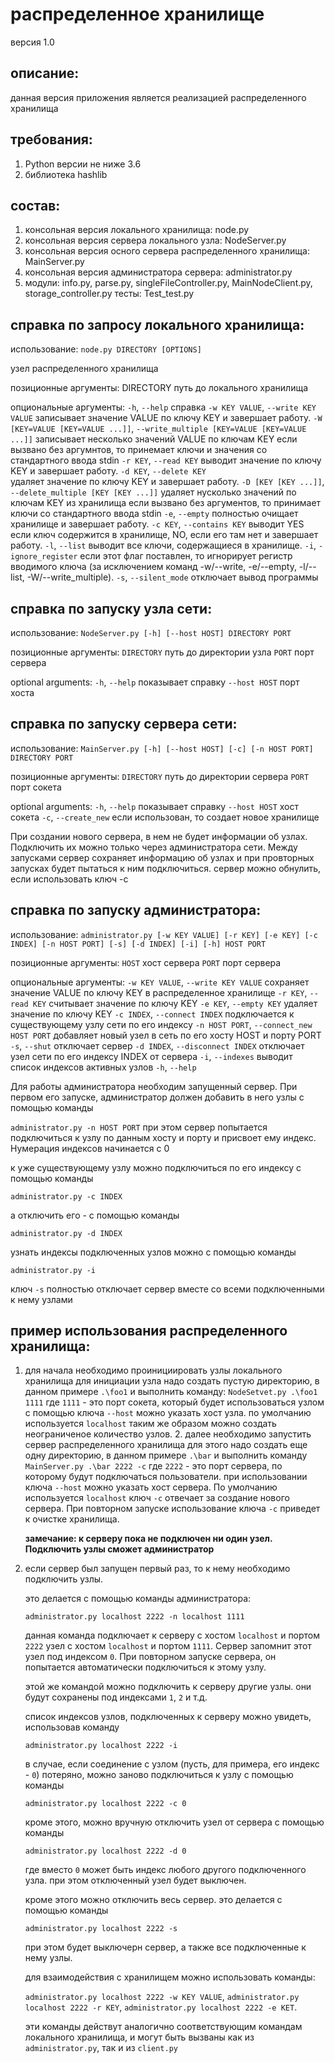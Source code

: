 # распределенное хранилище

версия 1.0

## описание:
данная версия приложения является реализацией распределенного хранилища

## требования:
1. Python версии не ниже 3.6
2. библиотека hashlib

## состав:
1. консольная версия локального хранилища: node.py
2. консольная версия сервера локального узла: NodeServer.py
3. консольная версия осного сервера распределенного хранилища: MainServer.py
4. консольная версия администратора сервера: administrator.py
5. модули: info.py, parse.py, singleFileController.py, MainNodeClient.py, storage_controller.py
тесты: Test_test.py

## справка по запросу локального хранилища:
использование: `node.py DIRECTORY [OPTIONS]`

узел распределенного хранилища

позиционные аргументы:
  DIRECTORY             путь до локального хранилища

опциональные аргументы:
  `-h`, `--help`            справка
  `-w KEY VALUE`, `--write KEY VALUE`
                        записывает значение VALUE по ключу KEY
                        и завершает работу.
  `-W [KEY=VALUE [KEY=VALUE ...]]`, `--write_multiple [KEY=VALUE [KEY=VALUE ...]]`
                        записывает несколько значений VALUE по ключам KEY
                        если вызвано без аргумнтов, то принемает ключи и значения
                        со стандартного ввода stdin
  `-r KEY`, `--read KEY`    выводит значение по ключу KEY и завершает работу.
  `-d KEY`, `--delete KEY`  
                        удаляет значение по ключу KEY и завершает работу.
  `-D [KEY [KEY ...]]`, `--delete_multiple [KEY [KEY ...]]`
                        удаляет нусколько значений по ключам KEY из хранилища
                        если вызвано без аргументов, то принимает ключи
                        со стандартного ввода stdin
  `-e`, `--empty`           полностью очищает хранилище и завершает работу.
  `-c KEY`, `--contains KEY`
                        выводит YES если ключ содержится в хранилище, 
			NO, если его там нет и завершает работу.
  `-l`, `--list`            выводит все ключи, содержащиеся в хранилище.
  `-i`, `-ignore_register`  если этот флаг поставлен, то игнорирует регистр
			вводимого ключа (за исключением команд -w/--write, -e/--empty,
			-l/--list, -W/--write_multiple).
  `-s`, `--silent_mode`     отключает вывод программы

## справка по запуску узла сети:

использование: `NodeServer.py [-h] [--host HOST] DIRECTORY PORT`

позиционные аргументы:
  `DIRECTORY`    путь до директории узла
  `PORT`         порт сервера

optional arguments:
  `-h`, `--help`   показывает справку
  `--host HOST`  порт хоста

## справка по запуску сервера сети:
использование: `MainServer.py [-h] [--host HOST] [-c] [-n HOST PORT] DIRECTORY PORT`

позиционные аргументы:
  `DIRECTORY`             путь до директории сервера
  `PORT`                  порт сокета

optional arguments:
  `-h`, `--help`            показывает справку
  `--host HOST`           хост сокета
  `-c`, `--create_new`	если использован, то создает новое хранилище

При создании нового сервера, в нем не будет информации об узлах. 
Подключить их можно только через администратора сети.
Между запусками сервер сохраняет информацию об узлах и при провторных запусках
будет пытаться к ним подключиться.
сервер можно обнулить, если использовать ключ -c

## справка по запуску администратора:

использование: `administrator.py [-w KEY VALUE] [-r KEY] [-e KEY] [-c INDEX]
                        [-n HOST PORT] [-s] [-d INDEX] [-i] [-h]
                        HOST PORT`

позиционные аргументы:
  `HOST`                 	хост сервера
  `PORT`                  порт сервера

опциональные аргументы:
  `-w KEY VALUE`, `--write KEY VALUE`
                        сохраняет значение VALUE по ключу KEY в распределенное хранилище
  `-r KEY`, `--read KEY`    считывает значение по ключу KEY
  `-e KEY`, `--empty KEY`  	удаляет значение по ключу KEY
  `-c INDEX`, `--connect INDEX`
                        подключается к существующему узлу сети по его индексу
  `-n HOST PORT`, `--connect_new HOST PORT`
                        добавляет новый узел в сеть по его хосту HOST и порту PORT
  `-s`, `--shut`            отключает сервер
  `-d INDEX`, `--disconnect INDEX`
                        отключает узел сети по его индексу INDEX от сервера
  `-i`, `--indexes`        	выводит список индексов активных узлов
  `-h`, `--help`

Для работы администратора необходим запущенный сервер. При первом его запуске, 
администратор должен добавить в него узлы с помощью команды

`administrator.py -n HOST PORT` при этом сервер попытается подключиться к узлу по
данным хосту и порту и присвоет ему индекс. Нумерация индексов начинается с 0

к уже существующему узлу можно подключиться по его индексу с помощью команды

`administrator.py -c INDEX`

а отключить его - с помощью команды 

`administrator.py -d INDEX`

узнать индексы подключенных узлов можно с помощью команды

`administrator.py -i`

ключ `-s` полностью отключает сервер вместе со всеми подключенными к нему узлами

## пример использования распределенного хранилища:

1. для начала необходимо проинициировать узлы локального хранилища
	для инициации узла надо создать пустую директорию, в данном примере `.\foo1`
	и выполнить команду:
	`NodeSetvet.py .\foo1 1111`
	где `1111` - это порт сокета, который будет использоваться узлом
	с помощью ключа `--host` можно указать хост узла. по умолчанию используется `localhost`
	таким же образом можно создать неограниченое количество узлов.
	2. далее необходимо запустить сервер распределенного хранилища
	для этого надо создать еще одну директорию, в данном примере `.\bar` и выполнить команду
	`MainServer.py .\bar 2222 -c`
	где `2222` - это порт сервера, по которому будут подключаться пользователи.
	при использовании ключа `--host` можно указать хост сервера. По умолчанию используется `localhost`
	ключ `-c` отвечает за создание нового сервера. При повторном запуске использование ключа `-c` приведет
	к очистке хранилища.

	**замечание: к серверу пока не подключен ни один узел. Подключить узлы сможет администратор**

3. если сервер был запущен первый раз, то к нему необходимо подключить узлы.

	это делается с помощью команды администратора:

	`administrator.py localhost 2222 -n localhost 1111`

	данная команда подключает к серверу с хостом `localhost` и портом `2222`
	узел с хостом `localhost` и портом `1111`. Сервер запомнит этот узел под индексом `0`.
	При повторном запуске сервера, он попытается автоматически подключиться к этому узлу.

	этой же командой можно подключить к серверу другие узлы. они будут сохранены под
	индексами `1`, `2` и т.д. 

	список индексов узлов, подключенных к серверу можно увидеть, использовав команду

	`administrator.py localhost 2222 -i`

	в случае, если соединение с узлом (пусть, для примера, его индекс - `0`) потеряно, можно
	заново подключиться к узлу с помощью команды

	`administrator.py localhost 2222 -c 0`

	кроме этого, можно вручную отключить узел от сервера с помощью команды

	`administrator.py localhost 2222 -d 0`

	где вместо `0` может быть индекс любого другого подключенного узла.
	при этом отключенный узел будет выключен.

	кроме этого можно отключить весь сервер. это делается с помощью команды

	`administrator.py localhost 2222 -s`

	при этом будет выключерн сервер, а также все подключенные к нему узлы.

	для взаимодействия с хранилищем можно использовать команды:

	`administrator.py localhost 2222 -w KEY VALUE`,
	`administrator.py localhost 2222 -r KEY`,
	`administrator.py localhost 2222 -e KET`.

	эти команды действут аналогично соответствующим командам локального хранилища,
	и могут быть вызваны как из `administrator.py`, так и из `client.py`
 
